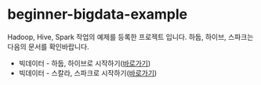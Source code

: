 # beginner-bigdata-example
Hadoop, Hive, Spark 작업의 예제를 등록한 프로젝트 입니다. 하둡, 하이브, 스파크는 다음의 문서를 확인바랍니다. 

+ 빅데이터 - 하둡, 하이브로 시작하기([바로가기](https://wikidocs.net/book/2203))
+ 빅데이터 - 스칼라, 스파크로 시작하기([바로가기](https://wikidocs.net/book/2350))
